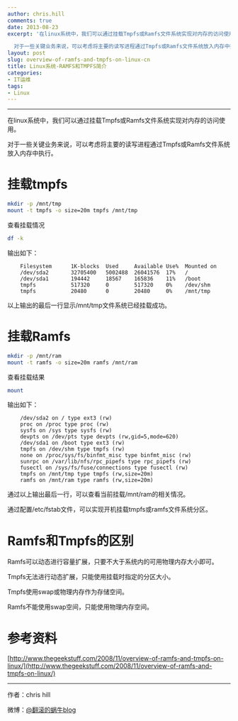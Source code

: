 ```yaml
---
author: chris.hill
comments: true
date: 2013-08-23 
excerpt: '在linux系统中，我们可以通过挂载Tmpfs或Ramfs文件系统实现对内存的访问使用。

  对于一些关键业务来说，可以考虑将主要的读写进程通过Tmpfs或Ramfs文件系统放入内存中执行。'
layout: post
slug: overview-of-ramfs-and-tmpfs-on-linux-cn
title: Linux系统-RAMFS和TMPFS简介
categories:
- IT运维
tags:
- Linux
---
```


* * *





在linux系统中，我们可以通过挂载Tmpfs或Ramfs文件系统实现对内存的访问使用。  

对于一些关键业务来说，可以考虑将主要的读写进程通过Tmpfs或Ramfs文件系统放入内存中执行。





# 挂载tmpfs




    
    
```sh
mkdir -p /mnt/tmp
mount -t tmpfs -o size=20m tmpfs /mnt/tmp
```
    





查看挂载情况




    
```sh
df -k
```



输出如下：
    
```    
    Filesystem      1K-blocks  Used     Available Use%  Mounted on
    /dev/sda2       32705400   5002488  26041576  17%   /
    /dev/sda1       194442     18567    165836    11%   /boot
    tmpfs           517320     0        517320    0%    /dev/shm
    tmpfs           20480      0        20480     0%    /mnt/tmp
```    





以上输出的最后一行显示/mnt/tmp文件系统已经挂载成功。




<!-- more -->

# 挂载Ramfs




    
    
```sh
mkdir -p /mnt/ram
mount -t ramfs -o size=20m ramfs /mnt/ram
```





查看挂载结果




    
    
```sh
mount
```



输出如下：
    
```    
    /dev/sda2 on / type ext3 (rw)
    proc on /proc type proc (rw)
    sysfs on /sys type sysfs (rw)
    devpts on /dev/pts type devpts (rw,gid=5,mode=620)
    /dev/sda1 on /boot type ext3 (rw)
    tmpfs on /dev/shm type tmpfs (rw)
    none on /proc/sys/fs/binfmt_misc type binfmt_misc (rw)
    sunrpc on /var/lib/nfs/rpc_pipefs type rpc_pipefs (rw)
    fusectl on /sys/fs/fuse/connections type fusectl (rw)
    tmpfs on /mnt/tmp type tmpfs (rw,size=20m)
    ramfs on /mnt/ram type ramfs (rw,size=20m)
```    





通过以上输出最后一行，可以查看当前挂载/mnt/ram的相关情况。





通过配置/etc/fstab文件，可以实现开机挂载tmpfs或ramfs文件系统分区。





# Ramfs和Tmpfs的区别





Ramfs可以动态进行容量扩展，只要不大于系统内的可用物理内存大小即可。  

Tmpfs无法进行动态扩展，只能使用挂载时指定的分区大小。  

Tmpfs使用swap或物理内存作为存储空间。  

Ramfs不能使用swap空间，只能使用物理内存空间。





# 参考资料





[http://www.thegeekstuff.com/2008/11/overview-of-ramfs-and-tmpfs-on-linux/](http://www.thegeekstuff.com/2008/11/overview-of-ramfs-and-tmpfs-on-linux/)





* * *





作者：chris hill





微博：[@翻滚的蜗牛blog](http://www.weibo.com/weittor)



